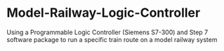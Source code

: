# Model-Railway-Logic-Controller
Using a Programmable Logic Controller (Siemens S7-300) and Step 7 software package to run a specific train route on a model railway system
